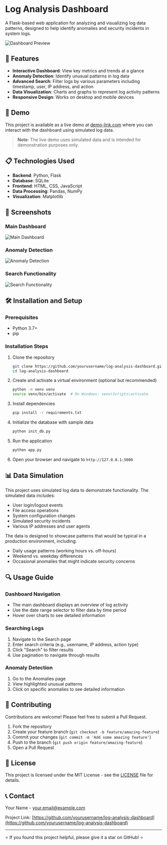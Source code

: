 # Log Analysis Dashboard

A Flask-based web application for analyzing and visualizing log data patterns, designed to help identify anomalies and security incidents in system logs.

![Dashboard Preview](screenshots/dashboard_preview.png)

## 🌟 Features

- **Interactive Dashboard**: View key metrics and trends at a glance
- **Anomaly Detection**: Identify unusual patterns in log data
- **Advanced Search**: Filter logs by various parameters including timestamp, user, IP address, and action
- **Data Visualization**: Charts and graphs to represent log activity patterns
- **Responsive Design**: Works on desktop and mobile devices

## 🚀 Demo

This project is available as a live demo at [demo-link.com](https://demo-link.com) where you can interact with the dashboard using simulated log data.

> **Note**: The live demo uses simulated data and is intended for demonstration purposes only.

## 📋 Technologies Used

- **Backend**: Python, Flask
- **Database**: SQLite
- **Frontend**: HTML, CSS, JavaScript
- **Data Processing**: Pandas, NumPy
- **Visualization**: Matplotlib

## 📸 Screenshots

### Main Dashboard
![Main Dashboard](screenshots/main_dashboard.png)

### Anomaly Detection
![Anomaly Detection](screenshots/anomaly_detection.png)

### Search Functionality
![Search Functionality](screenshots/search_functionality.png)

## 🛠️ Installation and Setup

### Prerequisites
- Python 3.7+
- pip

### Installation Steps

1. Clone the repository
   ```bash
   git clone https://github.com/yourusername/log-analysis-dashboard.git
   cd log-analysis-dashboard
   ```

2. Create and activate a virtual environment (optional but recommended)
   ```bash
   python -m venv venv
   source venv/bin/activate  # On Windows: venv\Scripts\activate
   ```

3. Install dependencies
   ```bash
   pip install -r requirements.txt
   ```

4. Initialize the database with sample data
   ```bash
   python init_db.py
   ```

5. Run the application
   ```bash
   python app.py
   ```

6. Open your browser and navigate to `http://127.0.0.1:5000`

## 📊 Data Simulation

This project uses simulated log data to demonstrate functionality. The simulated data includes:

- User login/logout events
- File access operations
- System configuration changes
- Simulated security incidents
- Various IP addresses and user agents

The data is designed to showcase patterns that would be typical in a production environment, including:
- Daily usage patterns (working hours vs. off-hours)
- Weekend vs. weekday differences
- Occasional anomalies that might indicate security concerns

## 🔍 Usage Guide

### Dashboard Navigation
- The main dashboard displays an overview of log activity
- Use the date range selector to filter data by time period
- Hover over charts to see detailed information

### Searching Logs
1. Navigate to the Search page
2. Enter search criteria (e.g., username, IP address, action type)
3. Click "Search" to filter results
4. Use pagination to navigate through results

### Anomaly Detection
1. Go to the Anomalies page
2. View highlighted unusual patterns
3. Click on specific anomalies to see detailed information

## 🤝 Contributing

Contributions are welcome! Please feel free to submit a Pull Request.

1. Fork the repository
2. Create your feature branch (`git checkout -b feature/amazing-feature`)
3. Commit your changes (`git commit -m 'Add some amazing feature'`)
4. Push to the branch (`git push origin feature/amazing-feature`)
5. Open a Pull Request

## 📝 License

This project is licensed under the MIT License - see the [LICENSE](LICENSE) file for details.

## 📞 Contact

Your Name - [your.email@example.com](mailto:your.email@example.com)

Project Link: [https://github.com/yourusername/log-analysis-dashboard](https://github.com/yourusername/log-analysis-dashboard)

---

⭐️ If you found this project helpful, please give it a star on GitHub! ⭐️ 